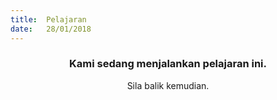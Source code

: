 ```yaml
---
title:  Pelajaran
date:   28/01/2018
---
```


### <center>Kami sedang menjalankan pelajaran ini.</center>
<center>Sila balik kemudian.</center>